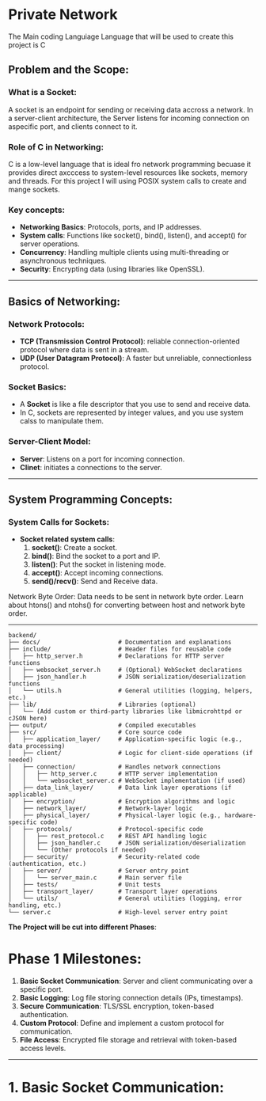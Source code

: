 # Private Network
The Main coding Languiage Language that will be used to create this project is C

## Problem and the Scope:
### What is a Socket:
A socket is an endpoint for sending or receiving data accross a network. In a server-client architecture, the Server listens for incoming connection on aspecific port, and clients connect to it.

### Role of C in Networking:
C is a low-level language that is ideal fro network programming becuase it provides direct axcccess to system-level resources like sockets, memory and threads. For this project I will using POSIX system calls to create and mange sockets.

### Key concepts:
- **Networking Basics**: Protocols, ports, and IP addresses.
- **System calls**: Functions like socket(), bind(), listen(), and accept() for server operations.
- **Concurrency**: Handling multiple clients using multi-threading or asynchronous techniques.
- **Security**: Encrypting data (using libraries like OpenSSL).

---

## Basics of Networking:
### Network Protocols:
 - **TCP (Transmission Control Protocol)**: reliable connection-oriented protocol where data is sent in a stream.
 - **UDP (User Datagram Protocol)**: A faster but unreliable, connectionless protocol.

 ### Socket Basics:
 - A **Socket** is like a file descriptor that you use to send and receive data.
 - In C, sockets are represented by integer values, and you use system calss to manipulate them.

 ### Server-Client Model:
 - **Server**: Listens on a port for incoming connection.
 - **Clinet**: initiates a connections to the server.

 ---

## System Programming Concepts:
### System Calls for Sockets:
- **Socket related system calls**:
    1. **socket()**: Create a socket.
    2. **bind()**: Bind the socket to a port and IP.
    3. **listen()**: Put the socket in listening mode.
    4. **accept()**: Accept incoming connections.
    5. **send()/recv()**: Send and Receive data.
<!-- - **POSIX Standards**:
    - learn about  -->
Network Byte Order:
    Data needs to be sent in network byte order. Learn about htons() and ntohs() for converting between host and network byte order.

---

```
backend/
├── docs/                      # Documentation and explanations
├── include/                   # Header files for reusable code
│   ├── http_server.h          # Declarations for HTTP server functions
│   ├── websocket_server.h     # (Optional) WebSocket declarations
│   ├── json_handler.h         # JSON serialization/deserialization functions
│   └── utils.h                # General utilities (logging, helpers, etc.)
├── lib/                       # Libraries (optional)
│   └── (Add custom or third-party libraries like libmicrohttpd or cJSON here)
├── output/                    # Compiled executables
├── src/                       # Core source code
│   ├── application_layer/     # Application-specific logic (e.g., data processing)
│   ├── client/                # Logic for client-side operations (if needed)
│   ├── connection/            # Handles network connections
│   │   ├── http_server.c      # HTTP server implementation
│   │   └── websocket_server.c # WebSocket implementation (if used)
│   ├── data_link_layer/       # Data link layer operations (if applicable)
│   ├── encryption/            # Encryption algorithms and logic
│   ├── network_layer/         # Network-layer logic
│   ├── physical_layer/        # Physical-layer logic (e.g., hardware-specific code)
│   ├── protocols/             # Protocol-specific code
│   │   ├── rest_protocol.c    # REST API handling logic
│   │   ├── json_handler.c     # JSON serialization/deserialization
│   │   └── (Other protocols if needed)
│   ├── security/              # Security-related code (authentication, etc.)
│   ├── server/                # Server entry point
│   │   └── server_main.c      # Main server file
│   ├── tests/                 # Unit tests
│   ├── transport_layer/       # Transport layer operations
│   └── utils/                 # General utilities (logging, error handling, etc.)
└── server.c                   # High-level server entry point
```


**The Project will be cut into different Phases**:
# Phase 1 Milestones:
1. **Basic Socket Communication**: Server and client communicating over a specific port.
2. **Basic Logging**: Log file storing connection details (IPs, timestamps).
3. **Secure Communication**: TLS/SSL encryption, token-based authentication.
4. **Custom Protocol**: Define and implement a custom protocol for communication.
5. **File Access**: Encrypted file storage and retrieval with token-based access levels.

---

# 1. Basic Socket Communication: